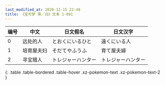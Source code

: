 ```yaml
---
last_modified_at: 2020-12-15 22:48
title: 《宝可梦 黑／白》文本 1-091
---
```

| 编号 | 中文 | 日文假名 | 日文汉字 |
| ---- | ---- | ---- | --- |
| 0 | 远处的人 | とおくにいるひと | 遠くにいる人 |
| 1 | 培育屋夫妇 | そだてやふうふ | 育て屋夫婦 |
| 2 | 寻宝猎人 | トレジャーハンター | トレジャーハンター |
{: .table .table-bordered .table-hover .xz-pokemon-text .xz-pokemon-text-2 }